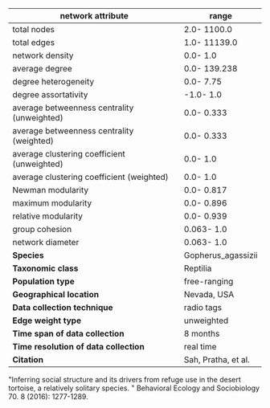 network attribute|range
---|---
total nodes|2.0- 1100.0
total edges|1.0- 11139.0
network density|0.0- 1.0
average degree|0.0- 139.238
degree heterogeneity|0.0- 7.75
degree assortativity|-1.0- 1.0
average betweenness centrality (unweighted)|0.0- 0.333
average betweenness centrality (weighted)|0.0- 0.333
average clustering coefficient (unweighted)|0.0- 1.0
average clustering coefficient (weighted)|0.0- 1.0
Newman modularity|0.0- 0.817
maximum modularity|0.0- 0.896
relative modularity|0.0- 0.939
group cohesion|0.063- 1.0
network diameter|0.063- 1.0
**Species**| Gopherus_agassizii
**Taxonomic class**| Reptilia
**Population type**| free-ranging
**Geographical location**| Nevada, USA
**Data collection technique**| radio tags
**Edge weight type**| unweighted
**Time span of data collection**| 8 months
**Time resolution of data collection**| real time
**Citation**| Sah, Pratha, et al.
 "Inferring social structure and its drivers from refuge use in the desert tortoise, a relatively solitary species.
" Behavioral Ecology and Sociobiology 70.
8 (2016): 1277-1289.
